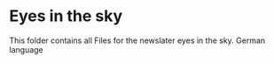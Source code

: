# Eyes in the sky

This folder contains all Files for the newslater eyes in the sky.
German language
